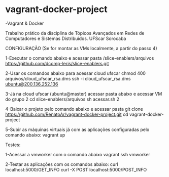 # vagrant-docker-project
-Vagrant & Docker

Trabalho prático da disciplina de Tópicos Avançados em Redes de Computadores e Sistemas Distribuidos. UFScar Sorocaba

CONFIGURAÇÃO (Se for montar as VMs localmente, a partir do passo 4)

1-Executar o comando abaixo e acessar pasta /slice-enablers/arquivos
	https://github.com/dcomp-leris/slice-enablers.git

2-Usar os comandos abaixo para acessar cloud ufscar
	chmod 400 arquivos/cloud_ufscar_rsa.dms
	ssh -i cloud_ufscar_rsa.dms ubuntu@200.136.252.136

3-Já na cloud ufscar (ubuntu@master) acessar pasta abaixo e acessar VM do grupo 2
	cd slice-enablers/arquivos
	sh acessar.sh 2

4-Baixar o projeto pelo comando abaixo e acessar pasta 
	git clone https://github.com/RenatoAr/vagrant-docker-project.git
	cd vagrant-docker-project

5-Subir as máquinas virtuais já com as aplicações configuradas pelo comando abaixo: 
	vagrant up

Testes:

1-Acessar a vmworker com o comando abaixo
	vagrant ssh vmworker

2-Testar as aplicações com os comandos abaixo:
	curl localhost:5000/GET_INFO
	curl -X POST localhost:5000/POST_INFO